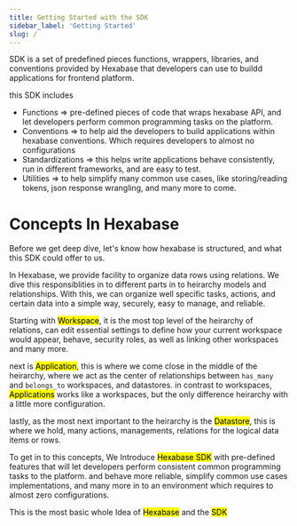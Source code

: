 ```yaml
---
title: Getting Started with the SDK
sidebar_label: 'Getting Started'
slug: /
---
```


SDK is a set of predefined pieces functions, wrappers, libraries, and conventions provided by Hexabase that developers can use to buildd applications for frontend platform.

this SDK includes

- Functions => pre-defined pieces of code that wraps hexabase API, and let developers perform common programming tasks on the platform.
- Conventions => to help aid the developers to build applications within hexabase conventions. Which requires developers to almost no configurations
- Standardizations => this helps write applications behave consistently, run in different frameworks, and are easy to test.
- Utilities => to help simplify many common use cases, like storing/reading tokens, json response wrangling, and many more to come.



# Concepts In Hexabase
Before we get deep dive, let's know how hexabase is structured, and what this SDK could offer to us.

In Hexabase, we provide facility to organize data rows using relations. We dive this responsiblities in to different parts in to heirarchy models and relationships. With this, we can organize well specific tasks, actions, and certain data into a simple way, securely, easy to manage, and reliable.

Starting with <mark>Workspace</mark>, it is the most top level of the heirarchy of relations, can edit essential settings to define how your current workspace would appear, behave, security roles, as well as linking other workspaces and many more. 

next is <mark>Application</mark>, this is where we come close in the middle of the heirarchy, where we act as the center of relationships between `has_many` and `belongs_to` workspaces, and datastores. in contrast to workspaces, <mark>Applications</mark> works like a workspaces, but the only difference heirarchy with a little more configuration. 

lastly, as the most next important to the heirarchy is the <mark>Datastore</mark>, this is where we hold, many actions, managements, relations for the logical data items or rows.

To get in to this concepts, We Introduce <mark>Hexabase SDK</mark> with pre-defined features that will let developers perform consistent common programming tasks to the platform. and behave more reliable, simplify common use cases implementations, and many more in to an environment which requires to almost zero configurations.

This is the most basic whole Idea of <mark>Hexabase</mark> and the <mark>SDK</mark>